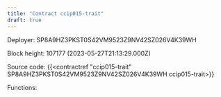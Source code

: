 ```yaml
---
title: "Contract ccip015-trait"
draft: true
---
```

Deployer: SP8A9HZ3PKST0S42VM9523Z9NV42SZ026V4K39WH


 



Block height: 107177 (2023-05-27T21:13:29.000Z)

Source code: {{<contractref "ccip015-trait" SP8A9HZ3PKST0S42VM9523Z9NV42SZ026V4K39WH ccip015-trait>}}

Functions:


